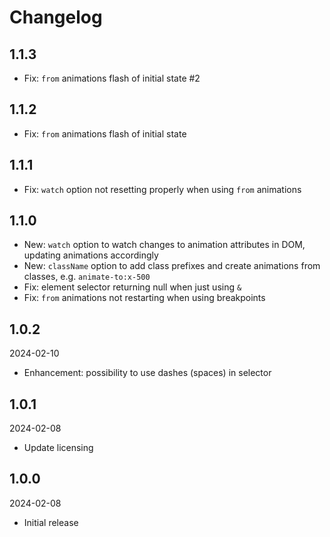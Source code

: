 # Changelog

## 1.1.3

- Fix: `from` animations flash of initial state #2

## 1.1.2

- Fix: `from` animations flash of initial state

## 1.1.1

- Fix: `watch` option not resetting properly when using `from` animations

## 1.1.0

- New: `watch` option to watch changes to animation attributes in DOM, updating animations accordingly
- New: `className` option to add class prefixes and create animations from classes, e.g. `animate-to:x-500`
- Fix: element selector returning null when just using `&`
- Fix: `from` animations not restarting when using breakpoints

## 1.0.2

2024-02-10

- Enhancement: possibility to use dashes (spaces) in selector

## 1.0.1

2024-02-08

- Update licensing

## 1.0.0

2024-02-08

- Initial release
